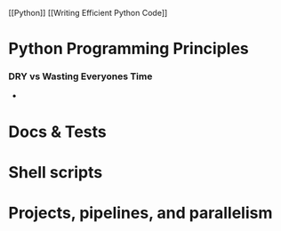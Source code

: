 [[Python]] [[Writing Efficient Python Code]]

# Python Programming Principles
### DRY vs Wasting Everyones Time
- 
# Docs & Tests

# Shell scripts

# Projects, pipelines, and parallelism
